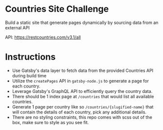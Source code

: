 # Countries Site Challenge

Build a static site that generate pages dynamically by sourcing data from an external API

API: https://restcountries.com/v3.1/all

# Instructions
- Use Gatsby's data layer to fetch data from the provided Countries API during build time
- Utilize the `createPages` API in `gatsby-node.js` to generate a page for each country.
- Leverage Gatsby's GraphQL API to efficiently query the country data.
- There should be 1 index page at `/countries` that would list all available countries.
- Generate 1 page per country like so `/countries/{slugified-name}` that will contain the details of each country, pick any additional details.
- There are no styling constraints, this repo comes with scss out of the box, make sure to style as you see fit.
